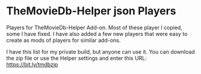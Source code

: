 # TheMovieDb-Helper json Players

Players for TheMovieDb-Helper Add-on.
Most of these player I copied, some I have fixed. I have also added a few new players that were easy to create as mods of players for similar add-ons. 

I have this list for my private build, but anyone can use it.
You can download the zip file or use the Helper settings and enter this URL:
https://bit.ly/tmdbzip

